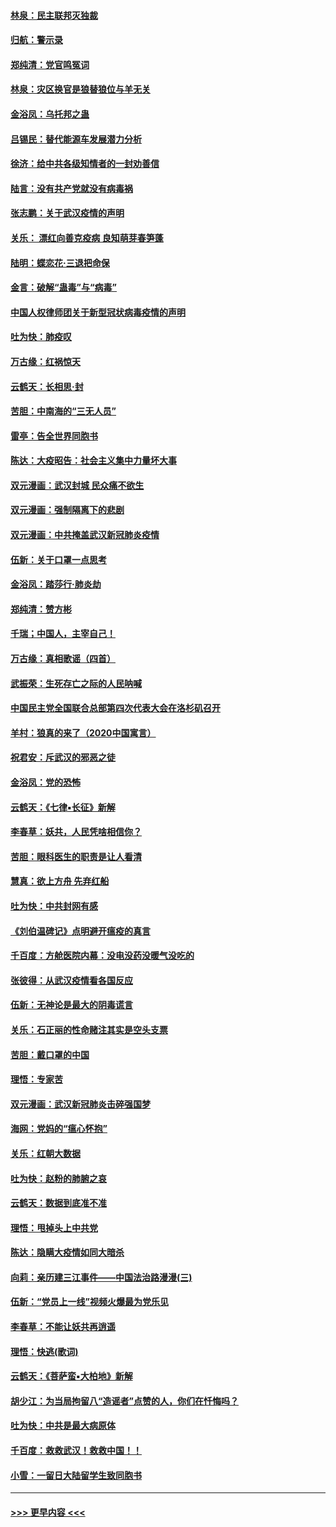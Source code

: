 #### [林泉：民主联邦灭独裁](../pages/nsc993/n11870998.md?t=02152331) 
#### [归航：警示录](../pages/nsc993/n11870963.md?t=02152331) 
#### [郑纯清：党官鸣冤词](../pages/nsc993/n11870938.md?t=02152331) 
#### [林泉：灾区换官是狼替狼位与羊无关](../pages/nsc993/n11870896.md?t=02152331) 
#### [金浴凤：乌托邦之蛊](../pages/nsc993/n11870879.md?t=02152331) 
#### [吕锡民：替代能源车发展潜力分析](../pages/nsc993/n11870656.md?t=02152331) 
#### [徐济：给中共各级知情者的一封劝善信](../pages/nsc993/n11868561.md?t=02152331) 
#### [陆言：没有共产党就没有病毒祸](../pages/nsc993/n11868232.md?t=02152331) 
#### [张志鹏：关于武汉疫情的声明](../pages/nsc993/n11867182.md?t=02152331) 
#### [关乐： 漂红向善克疫病 良知萌芽春笋蓬](../pages/nsc993/n11865710.md?t=02152331) 
#### [陆明：蝶恋花‧三退把命保](../pages/nsc993/n11865673.md?t=02152331) 
#### [金言：破解“蛊毒”与“病毒”](../pages/nsc993/n11864103.md?t=02152331) 
#### [中国人权律师团关于新型冠状病毒疫情的声明](../pages/nsc993/n11864249.md?t=02152331) 
#### [吐为快：肺疫叹](../pages/nsc993/n11864027.md?t=02152331) 
#### [万古缘：红祸惊天](../pages/nsc993/n11864079.md?t=02152331) 
#### [云鹤天：长相思‧封](../pages/nsc993/n11864006.md?t=02152331) 
#### [苦胆：中南海的“三无人员”](../pages/nsc993/n11862997.md?t=02152331) 
#### [雷亭：告全世界同胞书](../pages/nsc993/n11862572.md?t=02152331) 
#### [陈达：大疫昭告：社会主义集中力量坏大事](../pages/nsc993/n11859419.md?t=02152331) 
#### [双元漫画：武汉封城 民众痛不欲生](../pages/nsc993/n11859287.md?t=02152331) 
#### [双元漫画：强制隔离下的悲剧](../pages/nsc993/n11859244.md?t=02152331) 
#### [双元漫画：中共掩盖武汉新冠肺炎疫情](../pages/nsc993/n11858249.md?t=02152331) 
#### [伍新：关于口罩一点思考](../pages/nsc993/n11859195.md?t=02152331) 
#### [金浴凤：踏莎行‧肺炎劫](../pages/nsc993/n11858227.md?t=02152331) 
#### [郑纯清：赞方彬](../pages/nsc993/n11856803.md?t=02152331) 
#### [千瑞；中国人，主宰自己！](../pages/nsc993/n11856793.md?t=02152331) 
#### [万古缘：真相歌谣（四首）](../pages/nsc993/n11856263.md?t=02152331) 
#### [武振荣：生死存亡之际的人民呐喊](../pages/nsc993/n11856256.md?t=02152331) 
#### [中国民主党全国联合总部第四次代表大会在洛杉矶召开](../pages/nsc993/n11856344.md?t=02152331) 
#### [羊村：狼真的来了（2020中国寓言）](../pages/nsc993/n11856229.md?t=02152331) 
#### [祝君安：斥武汉的邪恶之徒](../pages/nsc993/n11855861.md?t=02152331) 
#### [金浴凤：党的恐怖](../pages/nsc993/n11855849.md?t=02152331) 
#### [云鹤天：《七律▪长征》新解](../pages/nsc993/n11855479.md?t=02152331) 
#### [李春草：妖共，人民凭啥相信你？](../pages/nsc993/n11855196.md?t=02152331) 
#### [苦胆：眼科医生的职责是让人看清](../pages/nsc993/n11853840.md?t=02152331) 
#### [慧真：欲上方舟 先弃红船](../pages/nsc993/n11853483.md?t=02152331) 
#### [吐为快：中共封网有感](../pages/nsc993/n11852575.md?t=02152331) 
#### [《刘伯温碑记》点明避开瘟疫的真言](../pages/nsc993/n11852128.md?t=02152331) 
#### [千百度：方舱医院内幕：没电没药没暖气没吃的](../pages/nsc993/n11850211.md?t=02152331) 
#### [张彼得：从武汉疫情看各国反应](../pages/nsc993/n11850102.md?t=02152331) 
#### [伍新：无神论是最大的阴毒谎言](../pages/nsc993/n11846129.md?t=02152331) 
#### [关乐：石正丽的性命赌注其实是空头支票](../pages/nsc993/n11846109.md?t=02152331) 
#### [苦胆：戴口罩的中国](../pages/nsc993/n11845576.md?t=02152331) 
#### [理悟：专家苦](../pages/nsc993/n11845564.md?t=02152331) 
#### [双元漫画：武汉新冠肺炎击碎强国梦](../pages/nsc993/n11843320.md?t=02152331) 
#### [海网：党妈的“瘟心怀抱”](../pages/nsc993/n11840740.md?t=02152331) 
#### [关乐：红朝大数据](../pages/nsc993/n11840675.md?t=02152331) 
#### [吐为快：赵粉的肺腑之哀](../pages/nsc993/n11840618.md?t=02152331) 
#### [云鹤天：数据到底准不准](../pages/nsc993/n11840325.md?t=02152331) 
#### [理悟：甩掉头上中共党](../pages/nsc993/n11838826.md?t=02152331) 
#### [陈达：隐瞒大疫情如同大暗杀](../pages/nsc993/n11838771.md?t=02152331) 
#### [向莉：亲历建三江事件——中国法治路漫漫(三)](../pages/nsc993/n11831825.md?t=02152331) 
#### [伍新：“党员上一线”视频火爆最为党乐见](../pages/nsc993/n11838200.md?t=02152331) 
#### [李春草：不能让妖共再逍遥](../pages/nsc993/n11838102.md?t=02152331) 
#### [理悟：快逃(歌词)](../pages/nsc993/n11838083.md?t=02152331) 
#### [云鹤天：《菩萨蛮▪大柏地》新解](../pages/nsc993/n11838059.md?t=02152331) 
#### [胡少江：为当局拘留八“造谣者”点赞的人，你们在忏悔吗？](../pages/nsc993/n11836801.md?t=02152331) 
#### [吐为快：中共是最大病原体](../pages/nsc993/n11836748.md?t=02152331) 
#### [千百度：救救武汉！救救中国！！](../pages/nsc993/n11836145.md?t=02152331) 
#### [小雪：一留日大陆留学生致同胞书](../pages/nsc993/n11834624.md?t=02152331) 

----
#### [ >>> 更早内容 <<< ](../indexes/nsc993-earlier.md)
